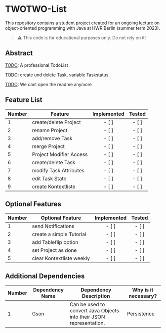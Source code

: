 # TWOTWO-List
This repository contains a student project created for an ongoing lecture on object-oriented programming with Java at HWR Berlin (summer term 2023).

> :warning: This code is for educational purposes only. Do not rely on it!

## Abstract

[TODO]: A professional TodoList

[TODO]: create und delete Task, variable Taskstatus

[TODO]: We cant open the readme anymore

## Feature List

[TODO]: # (For each feature implemented, add a row to the table!)

| Number | Feature                  | Implemented   | Tested        |
|--------|--------------------------|:-------------:|:-------------:|
| 1      | create/delete Project    | - [ ]         | - [ ]         |
| 2      | rename Project           | - [ ]         | - [ ]         |
| 3      | add/remove Task          | - [ ]         | - [ ]         |
| 4      | merge Project            | - [ ]         | - [ ]         |
| 5      | Project Modifier Access  | - [ ]         | - [ ]         |
| 6      | create/delete Task       | - [ ]         | - [ ]         |
| 7      | modify Task Attributes   | - [ ]         | - [ ]         |
| 8      | edit Task State          | - [ ]         | - [ ]         |
| 9      | create Kontextliste      | - [ ]         | - [ ]         |

## Optional Features

[TODO]: # (For each additional dependency your project requires- Add an additional row to the table!)

| Number | Optional Feature         | Implemented   | Tested        |
|--------|--------------------------|:-------------:|:-------------:|
| 1      | send Notifications       | - [ ]         | - [ ]         |
| 2      | create a simple Tutorial | - [ ]         | - [ ]         |
| 3      | add Tableflip option     | - [ ]         | - [ ]         |
| 4      | set Project as done      | - [ ]         | - [ ]         |
| 5      | clear Kontextliste weekly| - [ ]         | - [ ]         |

## Additional Dependencies

[TODO]: # (For each additional dependency your project requires- Add an additional row to the table!)

| Number | Dependency Name | Dependency Description | Why is it necessary? |
|--------|-----------------|------------------------|----------------------|
| 1      | Gson            | Can be used to convert Java Objects into their JSON representation.                                     | Persistence          |
